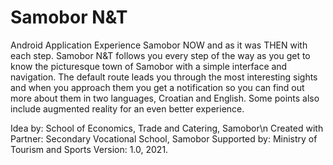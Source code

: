 # Samobor N&T
Android Application
Experience Samobor NOW and as it was THEN with each step.
Samobor N&T follows you every step of the way as you get to know the picturesque town of Samobor with a simple interface and navigation. The default route leads you through the most interesting sights and when you approach them you get a notification so you can find out more about them in two languages, Croatian and English. Some points also include augmented reality for an even better experience.

Idea by: School of Economics, Trade and Catering, Samobor\n
Created with Partner: Secondary Vocational School, Samobor
Supported by: Ministry of Tourism and Sports
Version: 1.0, 2021.
